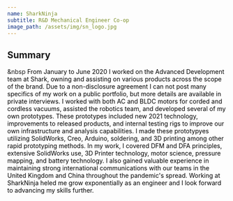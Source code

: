 ```yaml
---
name: SharkNinja
subtitle: R&D Mechanical Engineer Co-op
image_path: /assets/img/sn_logo.jpg
---
```

## Summary
&nbsp
<span
   style="color: black;"> From January to June 2020 I worked on the Advanced Development team at Shark, owning and assisting on various products across the scope of the brand. Due to a non-disclosure agreement I can not post many specifics of my work on a public portfolio, but more details are available in private interviews. I worked with both AC and BLDC motors for corded and cordless vacuums, assisted the robotics team, and developed several of my own prototypes. These prototypes included new 2021 technology, improvements to released products, and internal testing rigs to improve our own infrastructure and analysis capabilities. I made these prototypyes utilizing SolidWorks, Creo, Arduino, soldering, and 3D printing among other rapid prototyping methods. In my work, I covered DFM and DFA principles, extensive SolidWorks use, 3D Printer technology, motor science, pressure mapping, and battery technology. I also gained valuable experience in maintaining strong international communications with our teams in the United Kingdom and China throughout the pandemic's spread. Working at SharkNinja heled me grow exponentially as an engineer and I look forward to advancing my skills further. </span>
